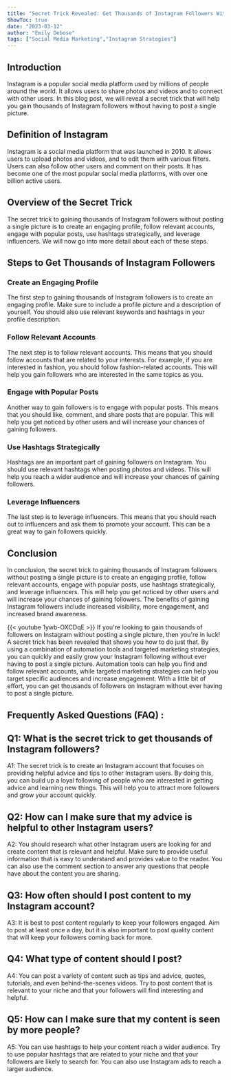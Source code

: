 ```yaml
---
title: "Secret Trick Revealed: Get Thousands of Instagram Followers Without Posting a Single Picture!"
ShowToc: true 
date: "2023-03-12"
author: "Emily Debose" 
tags: ["Social Media Marketing","Instagram Strategies"]
---
```

## Introduction 

Instagram is a popular social media platform used by millions of people around the world. It allows users to share photos and videos and to connect with other users. In this blog post, we will reveal a secret trick that will help you gain thousands of Instagram followers without having to post a single picture. 

## Definition of Instagram

Instagram is a social media platform that was launched in 2010. It allows users to upload photos and videos, and to edit them with various filters. Users can also follow other users and comment on their posts. It has become one of the most popular social media platforms, with over one billion active users.

## Overview of the Secret Trick

The secret trick to gaining thousands of Instagram followers without posting a single picture is to create an engaging profile, follow relevant accounts, engage with popular posts, use hashtags strategically, and leverage influencers. We will now go into more detail about each of these steps. 

## Steps to Get Thousands of Instagram Followers

### Create an Engaging Profile

The first step to gaining thousands of Instagram followers is to create an engaging profile. Make sure to include a profile picture and a description of yourself. You should also use relevant keywords and hashtags in your profile description.

### Follow Relevant Accounts

The next step is to follow relevant accounts. This means that you should follow accounts that are related to your interests. For example, if you are interested in fashion, you should follow fashion-related accounts. This will help you gain followers who are interested in the same topics as you.

### Engage with Popular Posts

Another way to gain followers is to engage with popular posts. This means that you should like, comment, and share posts that are popular. This will help you get noticed by other users and will increase your chances of gaining followers.

### Use Hashtags Strategically

Hashtags are an important part of gaining followers on Instagram. You should use relevant hashtags when posting photos and videos. This will help you reach a wider audience and will increase your chances of gaining followers.

### Leverage Influencers

The last step is to leverage influencers. This means that you should reach out to influencers and ask them to promote your account. This can be a great way to gain followers quickly.

## Conclusion

In conclusion, the secret trick to gaining thousands of Instagram followers without posting a single picture is to create an engaging profile, follow relevant accounts, engage with popular posts, use hashtags strategically, and leverage influencers. This will help you get noticed by other users and will increase your chances of gaining followers. The benefits of gaining Instagram followers include increased visibility, more engagement, and increased brand awareness.

{{< youtube 1ywb-OXCDqE >}} 
If you're looking to gain thousands of followers on Instagram without posting a single picture, then you're in luck! A secret trick has been revealed that shows you how to do just that. By using a combination of automation tools and targeted marketing strategies, you can quickly and easily grow your Instagram following without ever having to post a single picture. Automation tools can help you find and follow relevant accounts, while targeted marketing strategies can help you target specific audiences and increase engagement. With a little bit of effort, you can get thousands of followers on Instagram without ever having to post a single picture.

## Frequently Asked Questions (FAQ) :
## Q1: What is the secret trick to get thousands of Instagram followers?

A1: The secret trick is to create an Instagram account that focuses on providing helpful advice and tips to other Instagram users. By doing this, you can build up a loyal following of people who are interested in getting advice and learning new things. This will help you to attract more followers and grow your account quickly.

## Q2: How can I make sure that my advice is helpful to other Instagram users?

A2: You should research what other Instagram users are looking for and create content that is relevant and helpful. Make sure to provide useful information that is easy to understand and provides value to the reader. You can also use the comment section to answer any questions that people have about the content you are sharing.

## Q3: How often should I post content to my Instagram account?

A3: It is best to post content regularly to keep your followers engaged. Aim to post at least once a day, but it is also important to post quality content that will keep your followers coming back for more.

## Q4: What type of content should I post?

A4: You can post a variety of content such as tips and advice, quotes, tutorials, and even behind-the-scenes videos. Try to post content that is relevant to your niche and that your followers will find interesting and helpful.

## Q5: How can I make sure that my content is seen by more people?

A5: You can use hashtags to help your content reach a wider audience. Try to use popular hashtags that are related to your niche and that your followers are likely to search for. You can also use Instagram ads to reach a larger audience.


